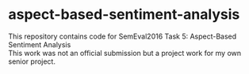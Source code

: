 # aspect-based-sentiment-analysis
This repository contains code for SemEval2016 Task 5: Aspect-Based Sentiment Analysis  <br />
This work was not an official submission but a project work for my own senior project.
